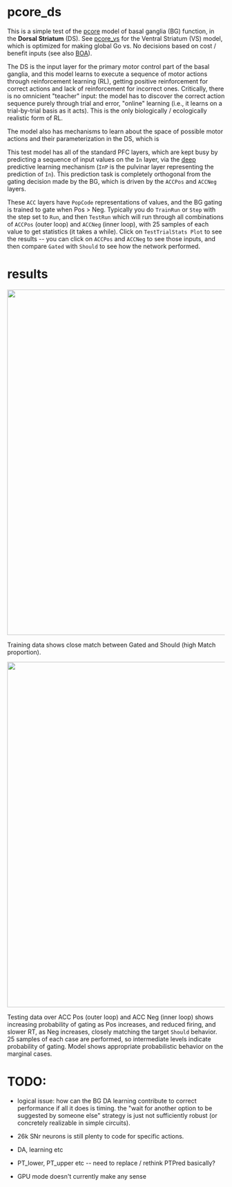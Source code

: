 # pcore_ds

This is a simple test of the [pcore](../../PCORE_BG.md) model of basal ganglia (BG) function, in the **Dorsal Striatum** (DS).  See [pcore_vs](../pcore_vs) for the Ventral Striatum (VS) model, which is optimized for making global Go vs. No decisions based on cost / benefit inputs (see also [BOA](../boa)).

The DS is the input layer for the primary motor control part of the basal ganglia, and this model learns to execute a sequence of motor actions through reinforcement  learning (RL), getting positive reinforcement for correct actions and lack of reinforcement for incorrect ones.  Critically, there is no omnicient "teacher" input: the model has to discover the correct action sequence purely through trial and error, "online" learning (i.e., it learns on a trial-by-trial basis as it acts).  This is the only biologically / ecologically realistic form of RL.

The model also has mechanisms to learn about the space of possible motor actions and their parameterization in the DS, which is 

This test model has all of the standard PFC layers, which are kept busy by predicting a sequence of input values on the `In` layer, via the [deep](../../DEEP.md) predictive learning mechanism (`InP` is the pulvinar layer representing the prediction of `In`).  This prediction task is completely orthogonal from the gating decision made by the BG, which is driven by the `ACCPos` and `ACCNeg` layers.

These `ACC` layers have `PopCode` representations of values, and the BG gating is trained to gate when Pos > Neg.  Typically you do `TrainRun` or `Step` with the step set to `Run`, and then `TestRun` which will run through all combinations of `ACCPos` (outer loop) and `ACCNeg` (inner loop), with 25 samples of each value to get statistics (it takes a while).  Click on `TestTrialStats Plot` to see the results -- you can click on `ACCPos` and `ACCNeg` to see those inputs, and then compare `Gated` with `Should` to see how the network performed.

# results

<img src="results/fig_pcore_train.png" width="800">

Training data shows close match between Gated and Should (high Match proportion).

<img src="results/fig_pcore_test_learned.png" width="800">

Testing data over ACC Pos (outer loop) and ACC Neg (inner loop) shows increasing probability of gating as Pos increases, and reduced firing, and slower RT, as Neg increases, closely matching the target `Should` behavior.  25 samples of each case are performed, so intermediate levels indicate probability of gating.  Model shows appropriate probabilistic behavior on the marginal cases.

# TODO:

* logical issue: how can the BG DA learning contribute to correct performance if all it does is timing.   the "wait for another option to be suggested by someone else" strategy is just not sufficiently robust (or concretely realizable in simple circuits).

* 26k SNr neurons is still plenty to code for specific actions.

* DA, learning etc
* PT_lower, PT_upper etc -- need to replace / rethink PTPred basically?
* GPU mode doesn't currently make any sense
